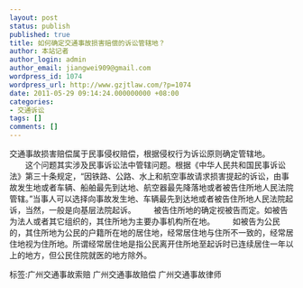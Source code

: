 ```yaml
---
layout: post
status: publish
published: true
title: 如何确定交通事故损害赔偿的诉讼管辖地？
author: 本站记者
author_login: admin
author_email: jiangwei909@gmail.com
wordpress_id: 1074
wordpress_url: http://www.gzjtlaw.com/?p=1074
date: 2011-05-29 09:14:24.000000000 +08:00
categories:
- 交通诉讼
tags: []
comments: []
---
```

交通事故损害赔偿属于民事侵权赔偿，根据侵权行为诉讼原则确定管辖地。 　　这个问题其实涉及民事诉讼法中管辖问题。根据《中华人民共和国民事诉讼法》第三十条规定，&ldquo;因铁路、公路、水上和航空事故请求损害提起的诉讼，由事故发生地或者车辆、船舶最先到达地、航空器最先降落地或者被告住所地人民法院管辖。&rdquo;当事人可以选择向事故发生地、车辆最先到达地或者被告住所地人民法院起诉，当然，一般是向基层法院起诉。 　　被告住所地的确定视被告而定。如被告为法人或者其它组织的，其住所地为主要办事机构所在地。 　　如被告为公民的，其住所地为公民的户籍所在地的居住地，经常居住地与住所不一致的，经常居住地视为住所地。所谓经常居住地是指公民离开住所地至起诉时已连续居住一年以上的地方，但公民住院就医的地方除外。 标签:广州交通事故索赔 广州交通事故赔偿 广州交通事故律师
